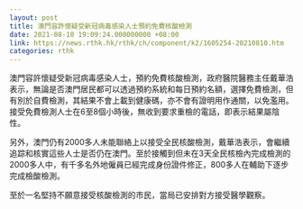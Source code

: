 ```yaml
---
layout: post
title: 澳門容許懷疑受新冠病毒感染人士預約免費核酸檢測
date: 2021-08-10 19:09:24.000000000 +08:00
link: https://news.rthk.hk/rthk/ch/component/k2/1605254-20210810.htm
categories: rthk
---
```


澳門容許懷疑受新冠病毒感染人士，預約免費核酸檢測，政府醫院醫務主任戴華浩表示，無論是否澳門居民都可以透過預約系統和每日預約名額，選擇免費檢測，但有別於自費檢測，其結果不會上載到健康碼，亦不會有證明用作通關，以免濫用。接受免費檢測人士在6至8個小時後，無收到要求重檢的電話，即表示結果屬陰性。

另外，澳門仍有2000多人未能聯絡上以接受全民核酸檢測，戴華浩表示，會繼續追踪和核實這些人士是否仍在澳門。至於接觸到但未在3天全民核檢內完成檢測的2000多人中，有千多名外地僱員已經完成身份證件修正，800多人在輔助下逐步完成檢酸檢測。

至於一名堅持不願意接受核酸檢測的市民，當局已安排對方接受醫學觀察。

